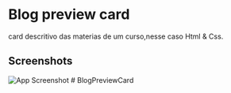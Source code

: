 # Blog preview card

card descritivo das materias de um curso,nesse caso Html & Css.

## Screenshots

![App Screenshot](https://res.cloudinary.com/dz209s6jk/image/upload/v1721234373/Challenges/jquszyijb2sxtpl3krck.jpg)
#   B l o g P r e v i e w C a r d  
 